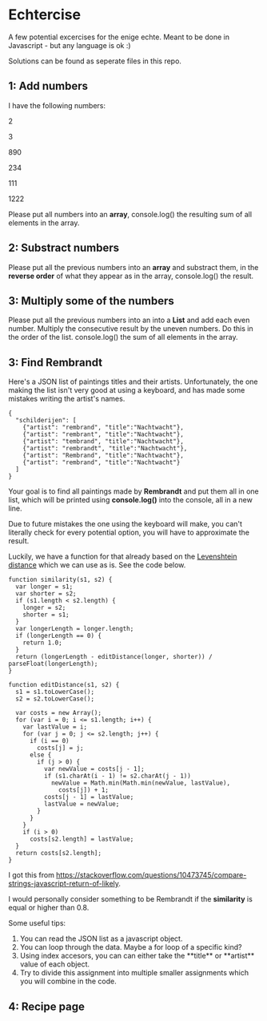 
# Echtercise
A few potential excercises for the enige echte. Meant to be done in Javascript - but any language is ok :)

Solutions can be found as seperate files in this repo.

## 1: Add numbers

I have the following numbers:

2

3

890

234

111

1222



Please put all numbers into an **array**, console.log() the resulting sum of all elements in the array.


## 2: Substract numbers

Please put all the previous numbers into an **array** and substract them, in the **reverse order** of what they appear as in the array, console.log() the result.


## 3: Multiply some of the numbers

Please put all the previous numbers into an into a **List** and add each even number. Multiply the consecutive result by the uneven numbers. Do this in the order of the list. console.log() the sum of all elements in the array.

## 3: Find Rembrandt

Here's a JSON list of paintings titles and their artists. Unfortunately, the one making the list isn't very good at using a keyboard, and has made some mistakes writing the artist's names.

    {
      "schilderijen": [
        {"artist": "rembrand", "title":"Nachtwacht"},
        {"artist": "rembrant", "title":"Nachtwacht"},
        {"artist": "tembrand", "title":"Nachtwacht"},
        {"artist": "rembrandt", "title":"Nachtwacht"},
        {"artist": "Rembrand", "title":"Nachtwacht"},
        {"artist": "rembrand", "title":"Nachtwacht"}
      ]
    }

Your goal is to find all paintings made by **Rembrandt** and put them all in one list, which will be printed using **console.log()** into the console, all in a new line. 

Due to future mistakes the one using the keyboard will make, you can't literally check for every potential option, you will have to approximate the result.

Luckily, we have a function for that already based on the [Levenshtein distance]([https://en.wikipedia.org/wiki/Levenshtein_distance]) which we can use as is. See the code below.

    function similarity(s1, s2) {
      var longer = s1;
      var shorter = s2;
      if (s1.length < s2.length) {
        longer = s2;
        shorter = s1;
      }
      var longerLength = longer.length;
      if (longerLength == 0) {
        return 1.0;
      }
      return (longerLength - editDistance(longer, shorter)) / parseFloat(longerLength);
    }
    
    function editDistance(s1, s2) {
      s1 = s1.toLowerCase();
      s2 = s2.toLowerCase();
    
      var costs = new Array();
      for (var i = 0; i <= s1.length; i++) {
        var lastValue = i;
        for (var j = 0; j <= s2.length; j++) {
          if (i == 0)
            costs[j] = j;
          else {
            if (j > 0) {
              var newValue = costs[j - 1];
              if (s1.charAt(i - 1) != s2.charAt(j - 1))
                newValue = Math.min(Math.min(newValue, lastValue),
                  costs[j]) + 1;
              costs[j - 1] = lastValue;
              lastValue = newValue;
            }
          }
        }
        if (i > 0)
          costs[s2.length] = lastValue;
      }
      return costs[s2.length];
    }
    
I got this from https://stackoverflow.com/questions/10473745/compare-strings-javascript-return-of-likely.

I would personally consider something to be Rembrandt if the **similarity** is equal or higher than 0.8.

Some useful tips:

<ol>
    <li>You can read the JSON list as a javascript object.</li>
    <li>You can loop through the data. Maybe a for loop of a specific kind?</li>
     <li>Using index accesors, you can can either take the **title** or **artist** value of each object.</li>
     <li>Try to divide this assignment into multiple smaller assignments which you will combine in the code.</li>
</ol> 


## 4: Recipe page



